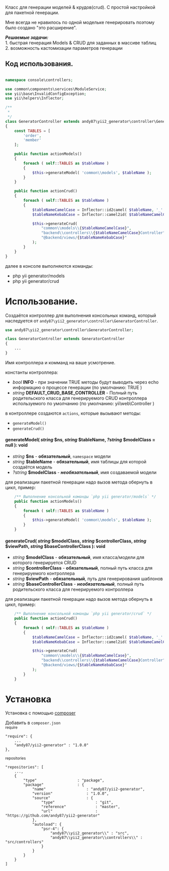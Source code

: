 Класс для генерации моделей & крудов(crud). С простой настройкой для пакетной генерации.  
  
Мне всегда не нравилось по одной модельке генерировать поэтому было создано "это расширение".  
  
***Решаемые задачи:*** 
<br> 1. быстрая генерация Models & CRUD для заданных в массиве таблиц
<br> 2. возможность кастомизации параметров генерации

## Код использования.
```php

namespace console\controllers;

use common\components\services\ModuleService;
use yii\base\InvalidConfigException;
use yii\helpers\Inflector;

/**
 *
 */
class GeneratorController extends andy87\yii2_generator\controller\GeneratorController
{
    const TABLES = [
        'order',
        'member'
    ];

    public function actionModels()
    {
        foreach ( self::TABLES as $tableName )
        {
            $this->generateModel( 'common\\models', $tableName );
        }
    }

    public function actionCrud()
    {
        foreach ( self::TABLES as $tableName )
        {
            $tableNameCamelCase = Inflector::id2camel( $tableName, '_' );
            $tableNameKebabCase = Inflector::camel2id( $tableNameCamelCase );

            $this->generateCrud(
                "common\\models\\{$tableNameCamelCase}",
                "backend\\controllers\\{$tableNameCamelCase}Controller",
                "@backend/views/{$tableNameKebabCase}"
            );
        }
    }
}
```
далее в консоле выполняются команды:
* php yii generator/models
* php yii generator/crud



# Использование.
Создаётся контроллер для выполнения консольных команд, который наследуется от `andy87\yii2_generator\controller\GeneratorController`.

```php
use andy87\yii2_generator\controller\GeneratorController;

class GeneratorController extends GeneratorController
{
    ...
}
```
Имя контроллера и комманд на ваше усмотрение.

константы контроллера:
 * *bool* **INFO** - при значении TRUE методы будут выводить через echo информацию о процессе генерации (по умолчанию: TRUE )
 * *string* **DEFAULT_CRUD_BASE_CONTROLLER** - Полный путь родительского класса для генерируемого CRUD контроллера используемого по умолчанию (по умолчанию: yii\web\Controller )

 
в контроллере создаются `actions`, которые вызывают методы:
* `generateModel()`
* `generateCrud()`  
  
#### generateModel( *string* $ns, *string* $tableName, *?string* $modelClass = null ): void
* *string* **$ns** - **обязательный**, `namespace` модели
* *string* **$tableName** - **обязательный**, имя таблицы для которой создаётся модель
* *?string* **$modelClass** - ***необязательный***, имя создаваемой модели

для реализации пакетной генерации надо вызов метода обернуть в цикл, пример:
```php
    /** Выполнение консольной команды `php yii generator/models` */
    public function actionModels()
    {
        foreach ( self::TABLES as $tableName )
        {
            $this->generateModel( 'common\\models', $tableName );
        }
    }
```  
  
#### generateCrud( *string* $modelClass, *string* $controllerClass, *string* $viewPath, *string* $baseControllerClass ): void
* *string* **$modelClass** - **обязательный**, имя класса/модели для которого генерируется CRUD
* *string* **$controllerClass** - **обязательный**, полный путь класса для генерируемого контроллера
* *string* **$viewPath** - **обязательный**, путь для генерирования шаблонов
* *string* **$baseControllerClass** - ***необязательный***, полный путь родительского класса для генерируемого контроллера

для реализации пакетной генерации надо вызов метода обернуть в цикл, пример:
```php
    /** Выполнение консольной команды `php yii generator/crud` */
    public function actionCrud()
    {
        foreach ( self::TABLES as $tableName )
        {
            $tableNameCamelCase = Inflector::id2camel( $tableName, '_' );
            $tableNameKebabCase = Inflector::camel2id( $tableNameCamelCase );

            $this->generateCrud(
                "common\\models\\{$tableNameCamelCase}",
                "backend\\controllers\\{$tableNameCamelCase}Controller",
                "@backend/views/{$tableNameKebabCase}"
            );
        }
    }
```


# Установка
Установка с помощью [composer](https://getcomposer.org/download/)  

Добавить в `composer.json`  
<small>require</small>
```
"require": {
    ...
    "andy87/yii2-generator" : "1.0.0"
},
```
<small>repositories</small>
```
"repositories": [
    ...,
    {
        "type"                  : "package",
        "package"               : {
            "name"                  : "andy87/yii2-generator",
            "version"               : "1.0.0",
            "source"                : {
                "type"                  : "git",
                "reference"             : "master",
                "url"                   : "https://github.com/andy87/yii2-generator"
            },
            "autoload": {
                "psr-4": {
                    "andy87\\yii2_generator\\" : "src",
                    "andy87\\yii2_generator\\controllers\\" : "src/controllers"
                }
            }
        }
    }
]
```
